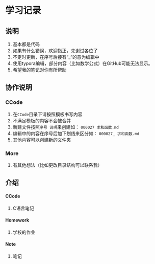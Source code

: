 # 学习记录

## 说明

1. 基本都是代码
2. 如果有什么错误，欢迎指正，先谢过各位了
3. 不定时更新，在序号后接有“_”的意为编辑中
4. 使用typora编辑，部分内容（比如数学公式）在GitHub可能无法显示。
5. 希望我的笔记对你有所帮助

## 协作说明

### CCode

1. 在`CCode`目录下请按照模板书写内容
2. 不满足模板的内容不会被合并
3. 新建文件按照`序号 说明`来创建如： `000027 求和函数.md`
4. 编辑中的内容在序号后加下划线来区分如： `000027_ 求和函数.md`
5. 其他内容可以创建新的文件夹

### More

1. 有其他想法（比如更改目录结构可以联系我）

## 介绍

#### CCode

1.  C语言笔记

#### Homework

1.  学校的作业

#### Note

1.  笔记

